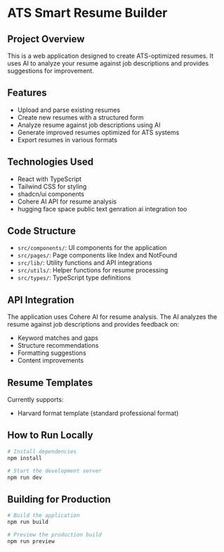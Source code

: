 
# ATS Smart Resume Builder

## Project Overview

This is a web application designed to create ATS-optimized resumes. It uses AI to analyze your resume against job descriptions and provides suggestions for improvement.

## Features

- Upload and parse existing resumes
- Create new resumes with a structured form
- Analyze resume against job descriptions using AI
- Generate improved resumes optimized for ATS systems
- Export resumes in various formats

## Technologies Used

- React with TypeScript
- Tailwind CSS for styling
- shadcn/ui components
- Cohere AI API for resume analysis
- hugging face space public text genration ai integration too

## Code Structure

- `src/components/`: UI components for the application
- `src/pages/`: Page components like Index and NotFound
- `src/lib/`: Utility functions and API integrations
- `src/utils/`: Helper functions for resume processing
- `src/types/`: TypeScript type definitions

## API Integration

The application uses Cohere AI for resume analysis. The AI analyzes the resume against job descriptions and provides feedback on:
- Keyword matches and gaps
- Structure recommendations
- Formatting suggestions
- Content improvements

## Resume Templates

Currently supports:
- Harvard format template (standard professional format)

## How to Run Locally

```sh
# Install dependencies
npm install

# Start the development server
npm run dev
```

## Building for Production

```sh
# Build the application
npm run build

# Preview the production build
npm run preview
```
